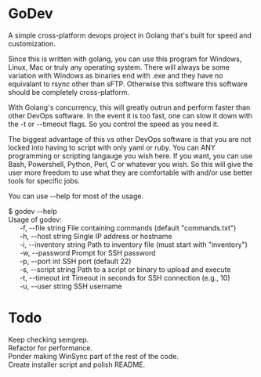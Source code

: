 # GoDev
A simple cross-platform devops project in Golang that's built for speed and customization. 

Since this is written with golang, you can use this program for Windows, Linux, Mac or truly any operating system. There will always be some variation with Windows as binaries end with .exe and they have no equivalant to rsync other than sFTP. Otherwise this software this software should be completely cross-platform. 

With Golang's concurrency, this will greatly outrun and perform faster than other DevOps software. In the event it is too fast, one can slow it down with the -t or --timeout flags. So you control the speed as you need it.

The biggest advantage of this vs other DevOps software is that you are not locked into having to script with only yaml or ruby. You can ANY programming or scripting langauge you wish here. If you want, you can use Bash, Powershell, Python, Perl, C or whatever you wish. So this will give the user more freedom to use what they are comfortable with and/or use better tools for specific jobs. 

You can use --help for most of the usage. 

$ godev --help<br>
Usage of godev:<br>
&nbsp;&nbsp;&nbsp;&nbsp;&nbsp;&nbsp;-f, --file string       File containing commands (default "commands.txt")<br>
&nbsp;&nbsp;&nbsp;&nbsp;&nbsp;&nbsp;-h, --host string       Single IP address or hostname<br>
&nbsp;&nbsp;&nbsp;&nbsp;&nbsp;&nbsp;-i, --inventory string  Path to inventory file (must start with "inventory")<br>
&nbsp;&nbsp;&nbsp;&nbsp;&nbsp;&nbsp;-w, --password          Prompt for SSH password<br>
&nbsp;&nbsp;&nbsp;&nbsp;&nbsp;&nbsp;-p, --port int          SSH port (default 22)<br>
&nbsp;&nbsp;&nbsp;&nbsp;&nbsp;&nbsp;-s, --script string     Path to a script or binary to upload and execute<br>
&nbsp;&nbsp;&nbsp;&nbsp;&nbsp;&nbsp;-t, --timeout int       Timeout in seconds for SSH connection (e.g., 10)<br>
&nbsp;&nbsp;&nbsp;&nbsp;&nbsp;&nbsp;-u, --user string       SSH username<br>

# Todo
Keep checking semgrep.<br>
Refactor for performance.<br>
Ponder making WinSync part of the rest of the code.<br>
Create installer script and polish README.<br>
